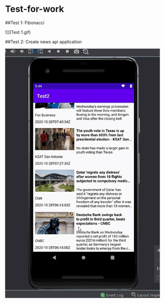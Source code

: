 # Test-for-work
##Test 1: Fibonacci 

![](Test 1.gif)

##Test 2: Create news api application 

![](Test2.gif)
